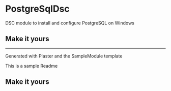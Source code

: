 # PostgreSqlDsc

DSC module to install and configure PostgreSQL on Windows

## Make it yours

---
Generated with Plaster and the SampleModule template


This is a sample Readme

## Make it yours
